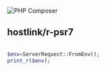 ![PHP Composer](https://github.com/mathsgod/r-psr7/workflows/PHP%20Unit%20Test/badge.svg)


## hostlink/r-psr7


```php

$env=ServerRequest::FromEnv();
print_r($env);

```
